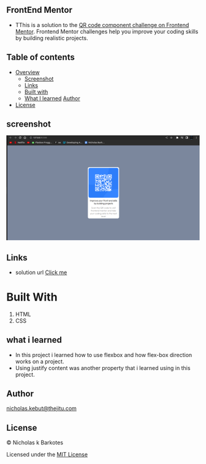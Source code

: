 ## FrontEnd Mentor

- TThis is a solution to the [QR code component challenge on Frontend Mentor](https://www.frontendmentor.io/challenges/qr-code-component-iux_sIO_H). Frontend Mentor challenges help you improve your coding skills by building realistic projects. 

## Table of contents

- [Overview](#overview)
  - [Screenshot](#screenshot)
  - [Links](#links)
  - [Built with](#built-with)
  - [What I learned](#what-i-learned)
 [Author](#author)
- [License](#license)

## screenshot

![](./images/screenshot.png)

## Links

- solution url [ Click me ](https://nicholasbarkote.github.io/Qr-code/)

# Built With

1. HTML
2. CSS

## what i learned 

- In this project i learned how to use flexbox and how flex-box direction works on a project.
- Using justify content was another property that i learned using in this project.

## Author

<a href="mailto:nicholas.kebut@thejitu.com">nicholas.kebut@thejitu.com</a>


## License

© Nicholas k Barkotes

Licensed under the [MIT License](LICENSE)